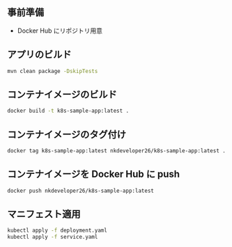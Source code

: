## 事前準備
- Docker Hub にリポジトリ用意

## アプリのビルド
```bash
mvn clean package -DskipTests
```
## コンテナイメージのビルド
```bash
docker build -t k8s-sample-app:latest .
```

## コンテナイメージのタグ付け
```bash
docker tag k8s-sample-app:latest nkdeveloper26/k8s-sample-app:latest .
```

## コンテナイメージを Docker Hub に push
```bash
docker push nkdeveloper26/k8s-sample-app:latest
```

## マニフェスト適用
```bash
kubectl apply -f deployment.yaml
kubectl apply -f service.yaml
```
